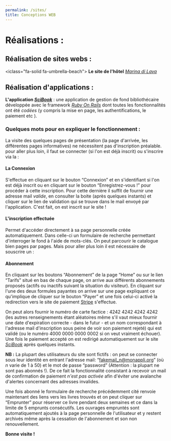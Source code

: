 ```yaml
---
permalink: /sites/
title: Conceptions WEB
---
```


# Réalisations :

## Réalisation de sites webs :
 
<iclass="fa-solid fa-umbrella-beach"></i> **Le site de l'hôtel** [*Marina di Lava*](https://vigilant-bartik-1253dd.netlify.app/)

## Réalisation d'applications :

 <i class="fa-solid fa-book-bookmark"></i> **L'application [*SciBook*](https://scibook.fly.dev)** : une application de gestion de fond bibliothécaire développée avec le framework [*Ruby On Rails*](https://rubyonrails.org/) dont toutes les fonctionnalités ont été *codées* (y compris la mise en page, les authentifications, le paiement etc ).

### Quelques mots pour en expliquer le fonctionnement :
La visite des quelques pages de présentation (la page d'arrivée, les différentes pages informatives) ne nécessitent pas d'inscription préalable. pour aller plus loin, il faut se connecter (si l'on est déjà inscrit) ou s'inscrire via la :

#### La Connexion
S'effectue en cliquant sur le bouton  &#8220;Connexion&#8221; et en s'identifiant si l'on est déjà inscrit ou en cliquant sur le bouton  &#8220;Enregistrez-vous !&#8221; pour procéder à cette inscription. Pour cette dernière il suffit de fournir une adresse mail *valide*, en consulter la boite (après quelques instants) et cliquer sur le lien de validation qui se trouve dans le mail envoyé par l'application. C'est fait, on est inscrit sur le site !

#### L'inscription effectuée
Permet d'accéder directement à sa page personnelle créée automatiquement. Dans celle-ci un formulaire de recherche permettant d'interroger le fond à l'aide de mots-clés. On peut parcourir le catalogue bien pages par pages. Mais pour aller plus loin il est nécessaire de souscrire un : 

#### Abonnement
En cliquant sur les boutons  &#8220;Abonnement&#8221; de la page &#8220;Home&#8221; ou sur le lien  &#8220;Tarifs&#8221; situé en bas de chaque page, on arrive aux différents abonnements proposés (actifs ou inactifs suivant la situation du visiteur). En cliquant sur l'une des deux formules payantes on arrive sur une page expliquant ce qu'implique de cliquer sur le bouton  &#8220;Payer&#8221; et une fois celui-ci activé la redirection vers le site de paiement [Stripe](https://stripe.com.fr) s'effectue.


On peut alors fournir le  numéro de carte factice : 4242 4242 4242 4242 (les autres renseignements étant aléatoires même s'il vaut mieux fournir une date d'expiration correcte - dans le futur - et un nom correspondant à l'adresse mail d'inscription sous peine de voir son paiement rejeté) qui est validé (ou le numéro 4000 0000 0000 0002 si on veut vraiment échouer). Une fois le paiement accepté on est redirigé automatiquement  sur le site [*SciBook*](https://scibook.fly.dev) après quelques instants. 


**NB :** La plupart des utilisateurs du site sont fictifs : on peut se connecter sous leur identité en entrant l'adresse mail: &#8220;fakemail_n@monappli.org&#8221; (où *n* varie de 1 à 50) et le mot de passe  &#8220;password&#8221; (Attention : la plupart ne sont pas abonnés !). De ce fait la fonctionnalité consistant à recevoir un mail de confirmation de paiement *n'est pas activée* afin d'éviter une avalanche d'alertes concernant des adresses invalides.

Une fois abonné le formulaire de recherche précédemment cité renvoie maintenant des liens vers les livres trouvés et on peut  cliquer sur &#8220;Emprunter&#8221; pour réserver ce livre pendant deux semaines et ce dans la limite de 5 emprunts consécutifs. Les ouvrages empruntés sont automatiquement ajoutés à la page personnelle de l'utilisateur et y restent archivés même après la cessation de l'abonnement et son non renouvellement.

**Bonne visite !**

